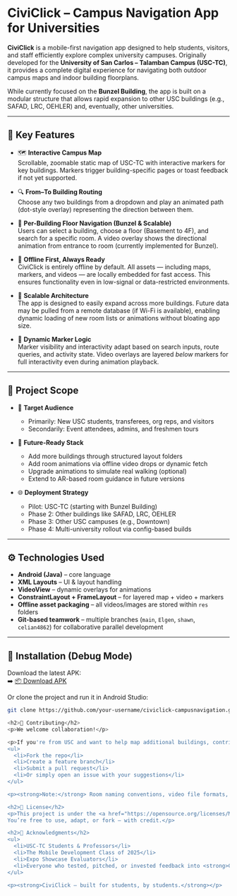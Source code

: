 # CiviClick – Campus Navigation App for Universities

**CiviClick** is a mobile-first navigation app designed to help students, visitors, and staff efficiently explore complex university campuses. Originally developed for the **University of San Carlos – Talamban Campus (USC-TC)**, it provides a complete digital experience for navigating both outdoor campus maps and indoor building floorplans.

While currently focused on the **Bunzel Building**, the app is built on a modular structure that allows rapid expansion to other USC buildings (e.g., SAFAD, LRC, OEHLER) and, eventually, other universities.

---

## 📱 Key Features

- 🗺️ **Interactive Campus Map**  
  Scrollable, zoomable static map of USC-TC with interactive markers for key buildings. Markers trigger building-specific pages or toast feedback if not yet supported.

- 🔍 **From–To Building Routing**  
  Choose any two buildings from a dropdown and play an animated path (dot-style overlay) representing the direction between them.

- 🏢 **Per-Building Floor Navigation (Bunzel & Scalable)**  
  Users can select a building, choose a floor (Basement to 4F), and search for a specific room. A video overlay shows the directional animation from entrance to room (currently implemented for Bunzel).

- 📶 **Offline First, Always Ready**  
  CiviClick is entirely offline by default. All assets — including maps, markers, and videos — are locally embedded for fast access. This ensures functionality even in low-signal or data-restricted environments.

- 🔄 **Scalable Architecture**  
  The app is designed to easily expand across more buildings. Future data may be pulled from a remote database (if Wi-Fi is available), enabling dynamic loading of new room lists or animations without bloating app size.

- 🧠 **Dynamic Marker Logic**  
  Marker visibility and interactivity adapt based on search inputs, route queries, and activity state. Video overlays are layered *below* markers for full interactivity even during animation playback.

---

## 🧭 Project Scope

- 🎯 **Target Audience**  
  - Primarily: New USC students, transferees, org reps, and visitors  
  - Secondarily: Event attendees, admins, and freshmen tours

- 🧱 **Future-Ready Stack**  
  - Add more buildings through structured layout folders  
  - Add room animations via offline video drops or dynamic fetch  
  - Upgrade animations to simulate real walking (optional)  
  - Extend to AR-based room guidance in future versions

- 🌐 **Deployment Strategy**
  - Pilot: USC-TC (starting with Bunzel Building)  
  - Phase 2: Other buildings like SAFAD, LRC, OEHLER  
  - Phase 3: Other USC campuses (e.g., Downtown)  
  - Phase 4: Multi-university rollout via config-based builds

---

## ⚙️ Technologies Used

- **Android (Java)** – core language
- **XML Layouts** – UI & layout handling
- **VideoView** – dynamic overlays for animations
- **ConstraintLayout + FrameLayout** – for layered map + video + markers
- **Offline asset packaging** – all videos/images are stored within `res` folders
- **Git-based teamwork** – multiple branches (`main`, `Elgen`, `shawn`, `celian4862`) for collaborative parallel development

---

## 🚀 Installation (Debug Mode)

Download the latest APK:  
➡️ [📦 Download APK](https://drive.google.com/your-link)

Or clone the project and run it in Android Studio:

```bash
git clone https://github.com/your-username/civiclick-campusnavigation.git

<h2>🤝 Contributing</h2>
<p>We welcome collaboration!</p>

<p>If you're from USC and want to help map additional buildings, contribute video animations, or expand the backend:</p>
<ul>
  <li>Fork the repo</li>
  <li>Create a feature branch</li>
  <li>Submit a pull request</li>
  <li>Or simply open an issue with your suggestions</li>
</ul>

<p><strong>Note:</strong> Room naming conventions, video file formats, and marker positioning follow internal standards (see <code>CONTRIBUTING.md</code> — coming soon).</p>

<h2>📄 License</h2>
<p>This project is under the <a href="https://opensource.org/licenses/MIT" target="_blank">MIT License</a>.<br>
You’re free to use, adapt, or fork — with credit.</p>

<h2>📣 Acknowledgments</h2>
<ul>
  <li>USC-TC Students & Professors</li>
  <li>The Mobile Development Class of 2025</li>
  <li>Expo Showcase Evaluators</li>
  <li>Everyone who tested, pitched, or invested feedback into <strong>CiviClick</strong></li>
</ul>

<p><strong>CiviClick — built for students, by students.</strong></p>
